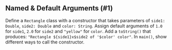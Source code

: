 ## Named & Default Arguments (#1)

Define a `Rectangle` class with a constructor that takes parameters of `side1:
Double`, `side2: Double` and `color: String`. Assign default arguments of
`1.0` for `side1`, `2.0` for `side2` and `"yellow"` for `color`. Add a
`toString()` that produces: `"Rectangle ${side1}x$side2 of '$color' color"`. In `main()`,
show different ways to call the constructor.
